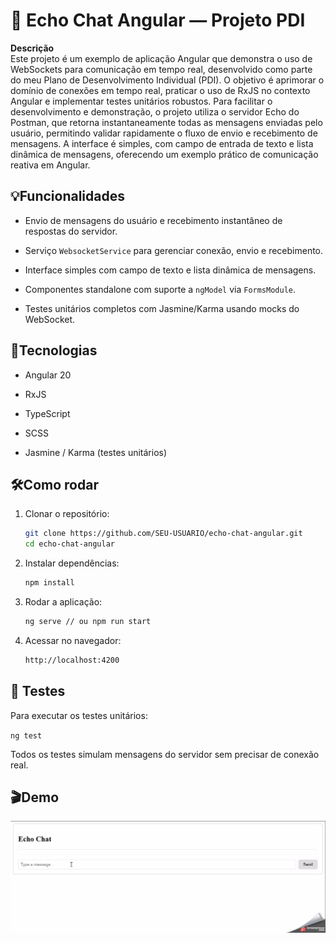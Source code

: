 # 📖 Echo Chat Angular — Projeto PDI

**Descrição**  
Este projeto é um exemplo de aplicação Angular que demonstra o uso de WebSockets para comunicação em tempo real, desenvolvido como parte do meu Plano de Desenvolvimento Individual (PDI). O objetivo é aprimorar o domínio de conexões em tempo real, praticar o uso de RxJS no contexto Angular e implementar testes unitários robustos. Para facilitar o desenvolvimento e demonstração, o projeto utiliza o servidor Echo do Postman, que retorna instantaneamente todas as mensagens enviadas pelo usuário, permitindo validar rapidamente o fluxo de envio e recebimento de mensagens. A interface é simples, com campo de entrada de texto e lista dinâmica de mensagens, oferecendo um exemplo prático de comunicação reativa em Angular.

## 💡Funcionalidades

-   Envio de mensagens do usuário e recebimento instantâneo de respostas do servidor.
    
-   Serviço `WebsocketService` para gerenciar conexão, envio e recebimento.
    
-   Interface simples com campo de texto e lista dinâmica de mensagens.
    
-   Componentes standalone com suporte a `ngModel` via `FormsModule`.
    
-   Testes unitários completos com Jasmine/Karma usando mocks do WebSocket.

## 🤖Tecnologias

-   Angular 20
    
-   RxJS
    
-   TypeScript
    
-   SCSS
    
-   Jasmine / Karma (testes unitários)

## 🛠️Como rodar

1.  Clonar o repositório:
	```bash
	git clone https://github.com/SEU-USUARIO/echo-chat-angular.git
	cd echo-chat-angular
	```
2.  Instalar dependências:
	```bash
	npm install
	```

3.  Rodar a aplicação:
	```bash
	ng serve // ou npm run start
	```

4.  Acessar no navegador:
	```bash
	http://localhost:4200
	```

## 🧪 Testes

Para executar os testes unitários:

`ng test` 

Todos os testes simulam mensagens do servidor sem precisar de conexão real.

## 🎬Demo
![DEMO](src/assets/demo.gif)
